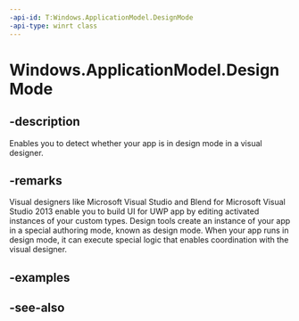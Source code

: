 ```yaml
---
-api-id: T:Windows.ApplicationModel.DesignMode
-api-type: winrt class
---
```


<!-- Class syntax.
public class DesignMode 
-->

# Windows.ApplicationModel.DesignMode

## -description
Enables you to detect whether your app is in design mode in a visual designer.

## -remarks
Visual designers like Microsoft Visual Studio and Blend for Microsoft Visual Studio 2013 enable you to build UI for UWP app by editing activated instances of your custom types. Design tools create an instance of your app in a special authoring mode, known as design mode. When your app runs in design mode, it can execute special logic that enables coordination with the visual designer.

## -examples

## -see-also